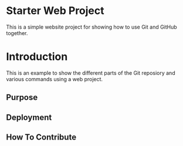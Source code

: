 # Starter Web Project

This is a simple website project for
showing how to use Git and GitHub together.

# Introduction

This is an example to show the different parts
of the Git reposiory and various commands
using a web project.

## Purpose

## Deployment

## How To Contribute